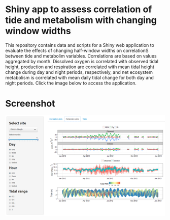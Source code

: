 # Shiny app to assess correlation of tide and metabolism with changing window widths
This repository contains data and scripts for a Shiny web application to evaluate the effects of changing half-window widths on correlationS between tide and metabolim variables.  Correlations are based on values aggregated by month.  Dissolved oxygen is correlated with observed tidal height, production and respiration are correlated with mean tidal height change during day and night periods, respectively, and net ecosystem metabolism is correlated with mean daily tidal change for both day and night periods.  Click the image below to access the application.  

# Screenshot

<a href="https://beckmw.shinyapps.io/detiding_corrs"><img src = "widg_ex.png"></a>
